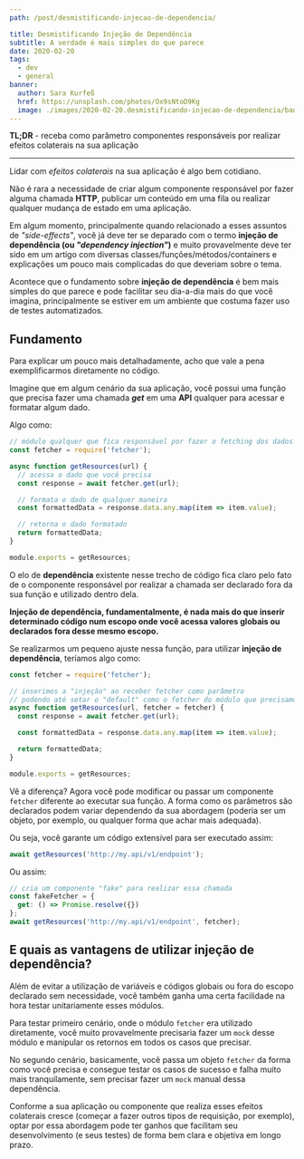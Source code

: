 ```yaml
---
path: /post/desmistificando-injecao-de-dependencia/

title: Desmistificando Injeção de Dependência
subtitle: A verdade é mais simples do que parece
date: 2020-02-20
tags:
  - dev
  - general
banner:
  author: Sara Kurfeß
  href: https://unsplash.com/photos/Ox9sNtoD9Kg
  image: ./images/2020-02-20.desmistificando-injecao-de-dependencia/banner.jpg
---
```


**TL;DR** - receba como parâmetro componentes responsáveis por realizar efeitos colaterais na sua aplicação

---

Lidar com *efeitos colaterais* na sua aplicação é algo bem cotidiano.

Não é rara a necessidade de criar algum componente responsável por fazer alguma chamada **HTTP**, publicar um conteúdo em uma fila ou realizar qualquer mudança de estado em uma aplicação.

Em algum momento, principalmente quando relacionado a esses assuntos de *"side-effects"*, você já deve ter se deparado com o termo **injeção de dependência (ou *"dependency injection"*)** e muito provavelmente deve ter sido em um artigo com diversas classes/funções/métodos/containers e explicações um pouco mais complicadas do que deveriam  sobre o tema.

Acontece que o fundamento sobre **injeção de dependência** é bem mais simples do que parece e pode facilitar seu dia-a-dia mais do que você imagina, principalmente se estiver em um ambiente que costuma fazer uso de testes automatizados.

## Fundamento

Para explicar um pouco mais detalhadamente, acho que vale a pena exemplificarmos diretamente no código.

Imagine que em algum cenário da sua aplicação, você possui uma função que precisa fazer uma chamada ***get*** em uma **API** qualquer para acessar e formatar algum dado.

Algo como:

```js
// módulo qualquer que fica responsável por fazer o fetching dos dados
const fetcher = require('fetcher');

async function getResources(url) {
  // acessa o dado que você precisa
  const response = await fetcher.get(url);

  // formata o dado de qualquer maneira
  const formattedData = response.data.any.map(item => item.value);

  // retorna o dado formatado
  return formattedData;
}

module.exports = getResources;
```

O elo de **dependência** existente nesse trecho de código fica claro pelo fato de o componente responsável por realizar a chamada ser declarado fora da sua função e utilizado dentro dela.

**Injeção de dependência, fundamentalmente, é nada mais do que inserir determinado código num escopo onde você acessa valores globais ou declarados fora desse mesmo escopo.**

Se realizarmos um pequeno ajuste nessa função, para utilizar **injeção de dependência**, teríamos algo como:

```js
const fetcher = require('fetcher');

// inserimos a "injeção" ao receber fetcher como parâmetro
// podendo até setar o "default" como o fetcher do módulo que precisamos
async function getResources(url, fetcher = fetcher) {
  const response = await fetcher.get(url);

  const formattedData = response.data.any.map(item => item.value);

  return formattedData;
}

module.exports = getResources;
```

Vê a diferença? Agora você pode modificar ou passar um componente `fetcher` diferente ao executar sua função. A forma como os parâmetros são declarados podem variar dependendo da sua abordagem (poderia ser um objeto, por exemplo, ou qualquer forma que achar mais adequada).

Ou seja, você garante um código extensível para ser executado assim:
```js
await getResources('http://my.api/v1/endpoint');
```
Ou assim:
```js
// cria um componente "fake" para realizar essa chamada
const fakeFetcher = {
  get: () => Promise.resolve({})
};
await getResources('http://my.api/v1/endpoint', fetcher);
```

## E quais as vantagens de utilizar injeção de dependência?

Além de evitar a utilização de variáveis e códigos globais ou fora do escopo declarado sem necessidade, você também ganha uma certa facilidade na hora testar unitariamente esses módulos.

Para testar primeiro cenário, onde o módulo `fetcher` era utilizado diretamente, você muito provavelmente precisaria fazer um `mock` desse módulo e manipular os retornos em todos os casos que precisar.

No segundo cenário, basicamente, você passa um objeto `fetcher` da forma como você precisa e consegue testar os casos de sucesso e falha muito mais tranquilamente, sem precisar fazer um `mock` manual dessa dependência.

Conforme a sua aplicação ou componente que realiza esses efeitos colaterais cresce (começar a fazer outros tipos de requisição, por exemplo), optar por essa abordagem pode ter ganhos que facilitam seu desenvolvimento (e seus testes) de forma bem clara e objetiva em longo prazo.
